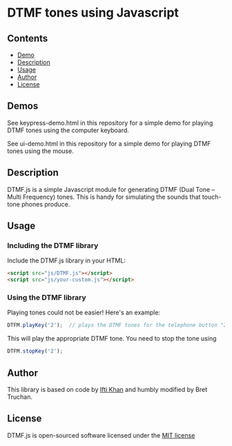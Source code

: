 # DTMF tones using Javascript

## Contents
- [Demo](#demo)
- [Description](#description)
- [Usage](#usage)
- [Author](#author)
- [License](#license)

## Demos

See keypress-demo.html in this repository for a simple demo for playing DTMF
tones using the computer keyboard.

See ui-demo.html in this repository for a simple demo for playing DTMF
tones using the mouse.


## Description

DTMF.js is a simple Javascript module for generating DTMF (Dual Tone – Multi Frequency)
tones.  This is handy for simulating the sounds that touch-tone phones produce.

## Usage

### Including the DTMF library

Include the DTMF.js library in your HTML:

```html
<script src="js/DTMF.js"></script>
<script src="js/your-custom.js"></script>
```

### Using the DTMF library

Playing tones could not be easier!  Here's an example:

```js
DTFM.playKey('2');  // plays the DTMF tones for the telephone button "2"
```
This will play the appropriate DTMF tone.  You need to stop the tone using
```js
DTFM.stopKey('2');
```

## Author
This library is based on code by [Ifti Khan](https://www.agiletrailblazers.com/blog/modernized-technology/quick-start-to-generate-tones-in-javascript) and humbly modified by Bret Truchan.

## License
DTMF.js is open-sourced software licensed under the [MIT license](http://opensource.org/licenses/MIT)
